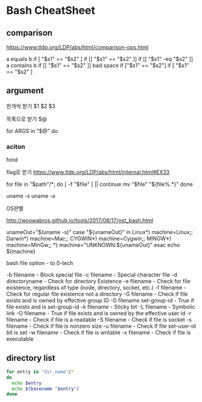 # Bash CheatSheet

## comparison

https://www.tldp.org/LDP/abs/html/comparison-ops.html


a equals b
if [ "$s1" == "$s2" ]
if [[ "$s1" == "$s2" ]]
if [[ "$s1" -eq "$s2" ]]
a contains b
if [[ "$s1" == "$s2" ]]
bad space
if ["$s1" == "$s2"]
if [ "$s1" == "$s2" ]

## argument

한개씩 받기
$1 $2 $3

목록으로 받기
$@

for ARGS in "$@"
do
  ### aciton
fond

flag로 받기
https://www.tldp.org/LDP/abs/html/internal.html#EX33



for file in "$path"/*; do
    [ -f "$file" ] || continue
    mv "$file" "${file%.*}"
done

uname -s
uname -a

OS판별

http://woowabros.github.io/tools/2017/08/17/ost_bash.html

unameOut="$(uname -s)"
case "${unameOut}" in
    Linux*)     machine=Linux;;
    Darwin*)    machine=Mac;;
    CYGWIN*)    machine=Cygwin;;
    MINGW*)     machine=MinGw;;
    *)          machine="UNKNOWN:${unameOut}"
esac
echo ${machine}


bash file option - to 0-tech

-b filename - Block special file
-c filename - Special character file
-d directoryname - Check for directory Existence
-e filename - Check for file existence, regardless of type (node, directory, socket, etc.)
-f filename - Check for regular file existence not a directory
-G filename - Check if file exists and is owned by effective group ID
-G filename set-group-id - True if file exists and is set-group-id
-k filename - Sticky bit
-L filename - Symbolic link
-O filename - True if file exists and is owned by the effective user id
-r filename - Check if file is a readable
-S filename - Check if file is socket
-s filename - Check if file is nonzero size
-u filename - Check if file set-user-id bit is set
-w filename - Check if file is writable
-x filename - Check if file is executable

## directory list

```bash
for entry in "dir_name"/*
do
  echo $entry
  echo $(basename "$entry")
done
```